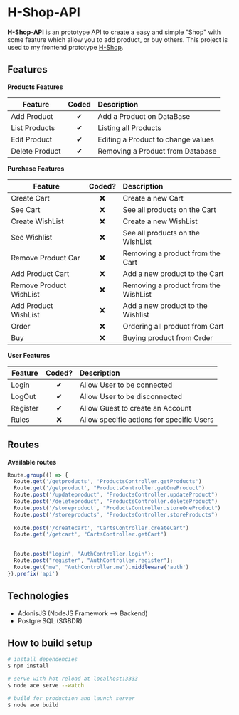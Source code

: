 # H-Shop-API

**H-Shop-API** is an prototype API to create a easy and simple "Shop" with some feature which allow you to add product, or buy others.
This project is used to my frontend prototype [H-Shop](https://github.com/Hakamate/H-Shop).

## Features
<b>Products Features</b>

| Feature  |  Coded       | Description  |
|----------|:-------------:|:-------------|
| Add Product | &#10004; | Add a Product on DataBase |
| List Products | &#10004; | Listing all Products |
| Edit Product | &#10004; | Editing a Product to change values |
| Delete Product | &#10004; | Removing a Product from Database|

<b>Purchase Features</b>

| Feature  |  Coded?       | Description  |
|----------|:-------------:|:-------------|
| Create Cart | &#10060; | Create a new Cart |
| See Cart | &#10060; | See all products on the Cart |
| Create WishList | &#10060; | Create a new WishList |
| See Wishlist | &#10060; | See all products on the WishList |
| Remove Product Car | &#10060; | Removing a product from the Cart |
| Add Product Cart | &#10060; | Add a new product to the Cart |
| Remove Product WishList | &#10060; | Removing a product from the WishList |
| Add Product WishList | &#10060; | Add a new product to the Wishlist |
| Order | &#10060; | Ordering all product from Cart |
| Buy | &#10060; | Buying product from Order |

<b>User Features</b>

| Feature  |  Coded?       | Description  |
|----------|:-------------:|:-------------|
| Login | &#10004; | Allow User to be connected |
| LogOut | &#10004; | Allow User to be disconnected |
| Register | &#10004; | Allow Guest to create an Account |
| Rules | &#10060; | Allow specific actions for specific Users |

## Routes
<b>Available routes</b>

```typescript
Route.group(() => {
  Route.get('/getproducts', 'ProductsController.getProducts')
  Route.get('/getproduct', "ProductsController.getOneProduct")
  Route.post('/updateproduct', "ProductsController.updateProduct")
  Route.post('/deleteproduct', "ProductsController.deleteProduct")
  Route.post('/storeproduct', "ProductsController.storeOneProduct")
  Route.post('/storeproducts', "ProductsController.storeProducts")
  
  Route.post('/createcart', "CartsController.createCart")
  Route.get('/getcart', "CartsController.getCart")
  

  Route.post("login", "AuthController.login");
  Route.post("register", "AuthController.register");
  Route.get("me", "AuthController.me").middleware('auth')
}).prefix('api')
```

## Technologies

- AdonisJS (NodeJS Framework --> Backend)
- Postgre SQL (SGBDR)


## How to build setup

```bash
# install dependencies
$ npm install

# serve with hot reload at localhost:3333
$ node ace serve --watch

# build for production and launch server
$ node ace build
```


